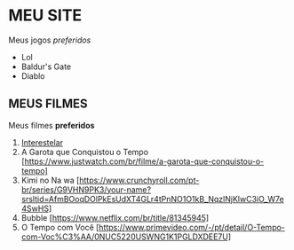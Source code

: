 # MEU SITE

Meus jogos *preferidos*

- Lol
- Baldur's Gate
- Diablo

## MEUS FILMES

Meus filmes **preferidos**

1. [Interestelar](https://www.primevideo.com/-/pt/detail/Interestelar/0PUNMGZEWOMYFKR1XIGOLTL2YM)
1. A Garota que Conquistou o Tempo [https://www.justwatch.com/br/filme/a-garota-que-conquistou-o-tempo]
1. Kimi no Na wa [https://www.crunchyroll.com/pt-br/series/G9VHN9PK3/your-name?srsltid=AfmBOoqDOlPkEsUdXT4GLr4tPnNO1O1kB_NqzlNjKlwC3iO_W7e4SwHS]
1. Bubble [https://www.netflix.com/br/title/81345945] 
1. O Tempo com Você [https://www.primevideo.com/-/pt/detail/O-Tempo-com-Voc%C3%AA/0NUC5220USWNG1K1PGLDXDEE7U]